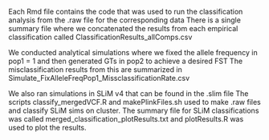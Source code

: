 Each Rmd file contains the code that was used to run the classification analysis from the .raw file for the corresponding data
There is a single summary file where we concatenated the results from each empirical classification called ClassificationResults_allComps.csv

We conducted analytical simulations where we fixed the allele frequency in pop1 = 1 and then generated GTs in pop2 to achieve a desired FST
The misclassification results from this are summarized in Simulate_FixAlleleFreqPop1_MissclassificationRate.csv

We also ran simulations in SLiM v4 that can be found in the .slim file
The scripts classify_mergedVCF.R and makePlinkFiles.sh used to make .raw files and classify SLiM sims on cluster.
The summary file for SLiM classifications was called merged_classification_plotResults.txt and plotResults.R was used to plot the results. 
